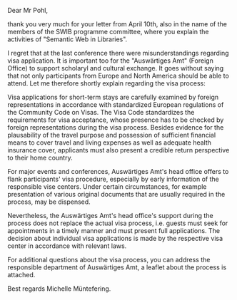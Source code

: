 Dear Mr Pohl,

thank you very much for your letter from April 10th, also in the name of the members of the SWIB programme committee, where you explain the activities of "Semantic Web in Libraries".

I regret that at the last conference there were misunderstandings regarding visa application. It is important too for the "Auswärtiges Amt" (Foreign Office) to support scholaryl and cultural exchange. It goes without saying that not only participants from Europe and North America should be able to attend. Let me therefore shortly explain regarding the visa process:

Visa applications for short-term stays are carefully examined by foreign representations in accordance with standardized European regulations of the  Community Code on Visas. The Visa Code standardizes the requirements for visa acceptance, whose presence has to be checked by foreign representations during the visa process. Besides evidence for the plausability of the travel purpose and possession of sufficient financial means to cover travel and living expenses as well as adequate health insurance cover, applicants must also present a credible return perspective to their home country.

For major events and conferences, Auswärtiges Amt's head office offers to flank participants' visa procedure, especially by early information of the responsible vise centers. Under certain circumstances, for example presentation of various original documents that are usually required in the process, may be dispensed.

Nevertheless, the Auswärtiges Amt's head office's support during the process does not replace the actual visa process, i.e. guests must seek for appointments in a timely manner and must present full applications. The decision about individual visa applications is made by the respective visa center in accordance with relevant laws.

For additional questions about the visa process, you can address the responsible department of Auswärtiges Amt, a leaflet about the process is attached.

Best regards
Michelle Müntefering.

